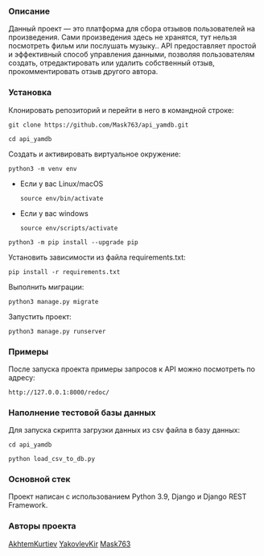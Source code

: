 ### Описание
Данный проект — это платформа для сбора отзывов пользователей на произведения. Сами произведения здесь не хранятся, тут нельзя посмотреть фильм или послушать музыку.. API предоставляет простой и эффективный способ управления данными, позволяя пользователям создать, отредактировать или удалить собственный отзыв, прокомментировать отзыв другого автора.
### Установка
Клонировать репозиторий и перейти в него в командной строке:

```
git clone https://github.com/Mask763/api_yamdb.git
```

```
cd api_yamdb
```

Cоздать и активировать виртуальное окружение:

```
python3 -m venv env
```

* Если у вас Linux/macOS

    ```
    source env/bin/activate
    ```

* Если у вас windows

    ```
    source env/scripts/activate
    ```

```
python3 -m pip install --upgrade pip
```

Установить зависимости из файла requirements.txt:

```
pip install -r requirements.txt
```

Выполнить миграции:

```
python3 manage.py migrate
```

Запустить проект:

```
python3 manage.py runserver
```
### Примеры
После запуска проекта примеры запросов к API можно посмотреть по адресу:

```
http://127.0.0.1:8000/redoc/
```
### Наполнение тестовой базы данных
Для запуска скрипта загрузки данных из csv файла в базу данных:
```
cd api_yamdb
```
```
python load_csv_to_db.py
```
### Основной стек
Проект написан с использованием Python 3.9, Django и Django REST Framework.
### Авторы проекта
[AkhtemKurtiev](https://github.com/AkhtemKurtiev)
[YakovlevKir](https://github.com/YakovlevKir)
[Mask763](https://github.com/Mask763)
